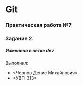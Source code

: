 # Git
### Практическая работа №7
### Задание 2.
##### Изменено в ветке dev
Выполнил:
* <Чернов Денис Михайлович>
* <УВП-313>
